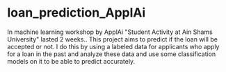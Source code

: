 # loan_prediction_ApplAi
In machine learning workshop by ApplAi "Student Activity at Ain Shams University" lasted 2 weeks.. This project aims to predict if the loan will be accepted or not. I do this by using a labeled data for applicants who apply for a loan in the past and analyze these data and use some classification models on it to be able to predict accurately.
